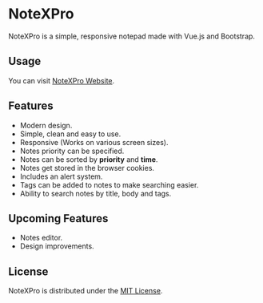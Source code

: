 # NoteXPro

NoteXPro is a simple, responsive notepad made with Vue.js and Bootstrap.

## Usage

You can visit [NoteXPro Website](https://www.google.com "NoteXPro Website").

## Features

* Modern design.
* Simple, clean and easy to use.
* Responsive (Works on various screen sizes).
* Notes priority can be specified.
* Notes can be sorted by **priority** and **time**.
* Notes get stored in the browser cookies.
* Includes an alert system.
* Tags can be added to notes to make searching easier.
* Ability to search notes by title, body and tags.

## Upcoming Features

* Notes editor.
* Design improvements.

## License

NoteXPro is distributed under the [MIT License](https://github.com/AmeerTaweel/note-x-pro/blob/master/LICENSE.md).
